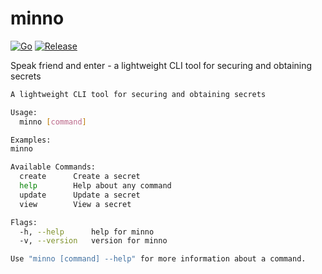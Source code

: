 # minno

[![Go](https://github.com/engmtcdrm/minno/actions/workflows/build.yml/badge.svg)](https://github.com/engmtcdrm/minno/actions/workflows/build.yml)
[![Release](https://img.shields.io/github/v/release/engmtcdrm/minno.svg?label=Latest%20Release)](https://github.com/engmtcdrm/minno/releases/latest)

Speak friend and enter - a lightweight CLI tool for securing and obtaining secrets

```sh
A lightweight CLI tool for securing and obtaining secrets

Usage:
  minno [command]

Examples:
minno

Available Commands:
  create      Create a secret
  help        Help about any command
  update      Update a secret
  view        View a secret

Flags:
  -h, --help      help for minno
  -v, --version   version for minno

Use "minno [command] --help" for more information about a command.
```
